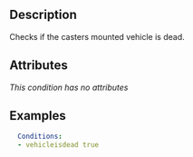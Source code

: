 ## Description
Checks if the casters mounted vehicle is dead.


## Attributes
*This condition has no attributes*


## Examples
```yaml
  Conditions:
  - vehicleisdead true
```